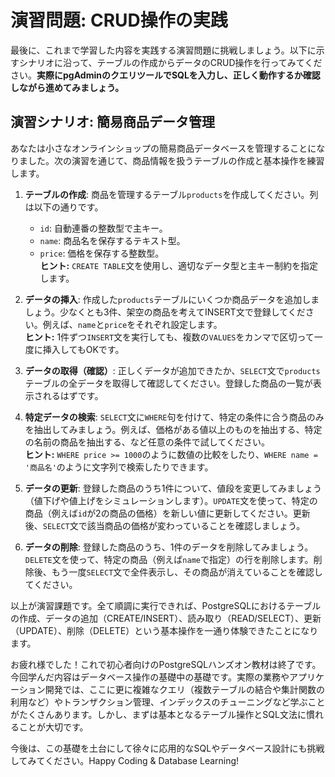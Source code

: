 # 演習問題: CRUD操作の実践

最後に、これまで学習した内容を実践する演習問題に挑戦しましょう。以下に示すシナリオに沿って、テーブルの作成からデータのCRUD操作を行ってみてください。**実際にpgAdminのクエリツールでSQLを入力し、正しく動作するか確認しながら進めてみましょう。**

## 演習シナリオ: 簡易商品データ管理

あなたは小さなオンラインショップの簡易商品データベースを管理することになりました。次の演習を通じて、商品情報を扱うテーブルの作成と基本操作を練習します。

1. **テーブルの作成**: 商品を管理するテーブル`products`を作成してください。列は以下の通りです。
   - `id`: 自動連番の整数型で主キー。
   - `name`: 商品名を保存するテキスト型。
   - `price`: 価格を保存する整数型。  
   **ヒント:** `CREATE TABLE`文を使用し、適切なデータ型と主キー制約を指定します。

2. **データの挿入**: 作成した`products`テーブルにいくつか商品データを追加しましょう。少なくとも3件、架空の商品を考えてINSERT文で登録してください。例えば、`name`と`price`をそれぞれ設定します。  
   **ヒント:** 1件ずつ`INSERT`文を実行しても、複数の`VALUES`をカンマで区切って一度に挿入してもOKです。

3. **データの取得（確認）**: 正しくデータが追加できたか、`SELECT`文で`products`テーブルの全データを取得して確認してください。登録した商品の一覧が表示されるはずです。

4. **特定データの検索**: `SELECT`文に`WHERE`句を付けて、特定の条件に合う商品のみを抽出してみましょう。例えば、価格がある値以上のものを抽出する、特定の名前の商品を抽出する、など任意の条件で試してください。  
   **ヒント:** `WHERE price >= 1000`のように数値の比較をしたり、`WHERE name = '商品名'`のように文字列で検索したりできます。

5. **データの更新**: 登録した商品のうち1件について、値段を変更してみましょう（値下げや値上げをシミュレーションします）。`UPDATE`文を使って、特定の商品（例えば`id`が2の商品の価格）を新しい値に更新してください。更新後、`SELECT`文で該当商品の価格が変わっていることを確認しましょう。

6. **データの削除**: 登録した商品のうち、1件のデータを削除してみましょう。`DELETE`文を使って、特定の商品（例えば`name`で指定）の行を削除します。削除後、もう一度`SELECT`文で全件表示し、その商品が消えていることを確認してください。

以上が演習課題です。全て順調に実行できれば、PostgreSQLにおけるテーブルの作成、データの追加（CREATE/INSERT）、読み取り（READ/SELECT）、更新（UPDATE）、削除（DELETE）という基本操作を一通り体験できたことになります。

お疲れ様でした！これで初心者向けのPostgreSQLハンズオン教材は終了です。今回学んだ内容はデータベース操作の基礎中の基礎です。実際の業務やアプリケーション開発では、ここに更に複雑なクエリ（複数テーブルの結合や集計関数の利用など）やトランザクション管理、インデックスのチューニングなど学ぶことがたくさんあります。しかし、まずは基本となるテーブル操作とSQL文法に慣れることが大切です。

今後は、この基礎を土台にして徐々に応用的なSQLやデータベース設計にも挑戦してみてください。Happy Coding & Database Learning!